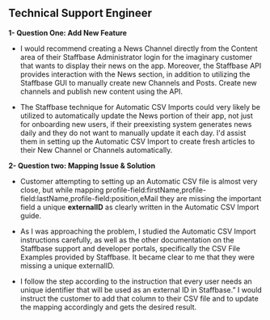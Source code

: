 ## Technical Support Engineer

 **1- Question One: Add New Feature**
* I would recommend creating a News Channel directly from the Content area of their Staffbase Administrator login for the imaginary customer that wants to display their news on the app. Moreover, the Staffbase API provides interaction with the News section, in addition to utilizing the Staffbase GUI to manually create new Channels and Posts. Create new channels and publish new content using the API.

* The Staffbase technique for Automatic CSV Imports could very likely be utilized to automatically update the News portion of their app, not just for onboarding new users, if their preexisting system generates news daily and they do not want to manually update it each day. I'd assist them in setting up the Automatic CSV Import to create fresh articles to their New Channel or Channels automatically.



**2- Question two: Mapping Issue & Solution**
* Customer attempting to setting up an Automatic CSV file is almost very close, but while mapping profile-field:firstName,profile-field:lastName,profile-field:position,eMail they are missing the important field a unique **externalID** as clearly written in the Automatic CSV Import guide.

* As I was approaching the problem, I studied the Automatic CSV Import instructions carefully, as well as the other documentation on the Staffbase support and developer portals, specifically the CSV File Examples provided by Staffbase. It became clear to me that they were missing a unique externalID. 

* I follow the step according to the instruction that every user needs an unique identifier that will be used as an external ID in Staffbase.” I would instruct the customer to add that column to their CSV file and to update the mapping accordingly and gets the desired result.
